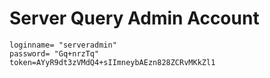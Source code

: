 # Server Query Admin Account

```
loginname= "serveradmin"
password= "Gq+nrzTq"
token=AYyR9dt3zVMdQ4+sIImneybAEzn828ZCRvMKkZl1
```
